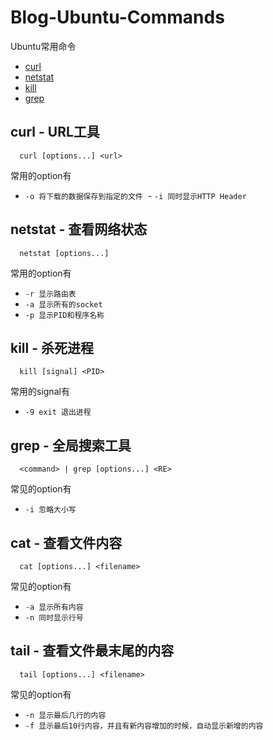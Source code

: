 # Blog-Ubuntu-Commands
Ubuntu常用命令

- [curl](#1)
- [netstat](#2)
- [kill](#3)
- [grep](#4)

## curl - URL工具
```
  curl [options...] <url>
```
常用的option有

  - `-o 将下载的数据保存到指定的文件`
  - `-i 同时显示HTTP Header`

## netstat - 查看网络状态
```
  netstat [options...]
```
常用的option有
  - `-r 显示路由表`
  - `-a 显示所有的socket`
  - `-p 显示PID和程序名称`
  
## kill - 杀死进程
```
  kill [signal] <PID>
```
常用的signal有
  - `-9 exit 退出进程`
  
## grep - 全局搜索工具
```
  <command> | grep [options...] <RE>
```
常见的option有

  - `-i 忽略大小写`

## cat - 查看文件内容
```
  cat [options...] <filename>
```
常见的option有

  - `-a 显示所有内容`
  - `-n 同时显示行号`
  
## tail - 查看文件最末尾的内容
```
  tail [options...] <filename>
```
常见的option有

  - `-n 显示最后几行的内容`
  - `-f 显示最后10行内容，并且有新内容增加的时候，自动显示新增的内容`
